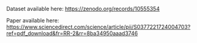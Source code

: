 Dataset available here:
https://zenodo.org/records/10555354

Paper available here:
https://www.sciencedirect.com/science/article/pii/S0377221724004703?ref=pdf_download&fr=RR-2&rr=8ba34950aaad3746
